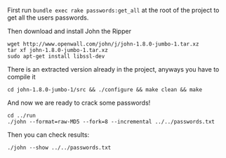 First run `bundle exec rake passwords:get_all` at the root of the project to get all the users passwords.

Then download and install John the Ripper

```
wget http://www.openwall.com/john/j/john-1.8.0-jumbo-1.tar.xz
tar xf john-1.8.0-jumbo-1.tar.xz
sudo apt-get install libssl-dev
```

There is an extracted version already in the project, anyways you have to compile it

```
cd john-1.8.0-jumbo-1/src && ./configure && make clean && make
```

And now we are ready to crack some passwords!

```
cd ../run
./john --format=raw-MD5 --fork=8 --incremental ../../passwords.txt
```

Then you can check results:

```
./john --show ../../passwords.txt
```
